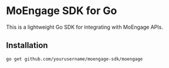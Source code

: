 # MoEngage SDK for Go

This is a lightweight Go SDK for integrating with MoEngage APIs.

## Installation

```sh
go get github.com/yourusername/moengage-sdk/moengage